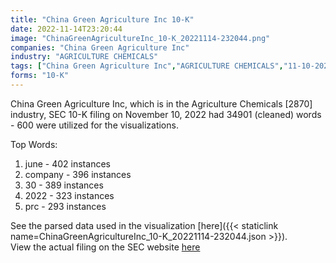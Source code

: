 ```yaml
---
title: "China Green Agriculture Inc 10-K"
date: 2022-11-14T23:20:44
image: "ChinaGreenAgricultureInc_10-K_20221114-232044.png"
companies: "China Green Agriculture Inc"
industry: "AGRICULTURE CHEMICALS"
tags: ["China Green Agriculture Inc","AGRICULTURE CHEMICALS","11-10-2022","10-K"]
forms: "10-K"
---
```

China Green Agriculture Inc, which is in the Agriculture Chemicals [2870] industry, SEC 10-K filing on November 10, 2022 had 34901 (cleaned) words - 600 were utilized for the visualizations.

Top Words:
1. june - 402 instances
2. company - 396 instances
3. 30 - 389 instances
4. 2022 - 323 instances
5. prc - 293 instances


See the parsed data used in the visualization [here]({{< staticlink name=ChinaGreenAgricultureInc_10-K_20221114-232044.json >}}).  
View the actual filing on the SEC website [here](https://www.sec.gov/Archives/edgar/data/857949/0001213900-22-071331.txt)
